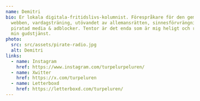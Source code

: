 ```yaml
---
name: Demitri
bio: Er lokala digitala-fritidslivs-kolumnist. Förespråkare för den gemena
  webben, vardagsträning, utövandet av allemansrätten, sinnesförvrängningar,
  piratad media & adblocker. Tentor är det enda som är mig heligt och rave är
  min gudstjänst.
photo:
  src: src/assets/pirate-radio.jpg
  alt: Demitri
links:
  - name: Instagram
    href: https://www.instagram.com/turpelurpeluren/
  - name: Xwitter
    href: https://x.com/turpeluren
  - name: Letterboxd
    href: https://letterboxd.com/turpeluren/
---
```

